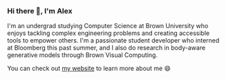 ### Hi there 👋, I'm Alex

I'm an undergrad studying Computer Science at Brown University who enjoys tackling complex engineering problems and creating accessible tools to empower others. I'm a passionate student developer who interned at Bloomberg this past summer, and I also do research in body-aware generative models through Brown Visual Computing. 

You can check out [my website](https://ading.dev) to learn more about me 😄
